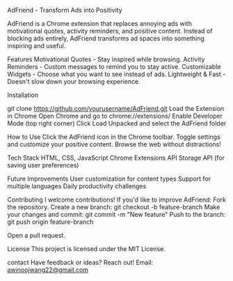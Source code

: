 AdFriend - Transform Ads into Positivity

AdFriend is a Chrome extension that replaces annoying ads with motivational quotes, activity reminders, and positive content. Instead of blocking ads entirely, AdFriend transforms ad spaces into something inspiring and useful.

Features
Motivational Quotes - Stay inspired while browsing.
Activity Reminders - Custom messages to remind you to stay active.
Customizable Widgets - Choose what you want to see instead of ads.
Lightweight & Fast - Doesn't slow down your browsing experience.

Installation

git clone https://github.com/yourusername/AdFriend.git
Load the Extension in Chrome
Open Chrome and go to chrome://extensions/
Enable Developer Mode (top right corner)
Click Load Unpacked and select the AdFriend folder

 How to Use
Click the AdFriend icon in the Chrome toolbar.
Toggle settings and customize your positive content.
Browse the web without distractions!

Tech Stack
HTML, CSS, JavaScript
Chrome Extensions API
Storage API (for saving user preferences)

Future Improvements
User customization for content types
Support for multiple languages
Daily productivity challenges

Contributing
I welcome contributions! If you'd like to improve AdFriend:
Fork the repository.
Create a new branch: git checkout -b feature-branch
Make your changes and commit: git commit -m "New feature"
Push to the branch: git push origin feature-branch

Open a pull request.

License
This project is licensed under the MIT License.

contact
Have feedback or ideas? Reach out!
Email: awinoojwang22@gmail.com
